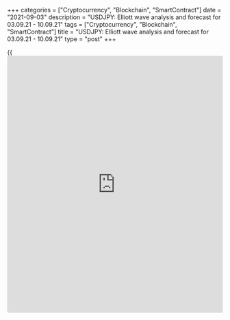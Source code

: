 +++
categories = ["Cryptocurrency", "Blockchain", "SmartContract"]
date = "2021-09-03"
description = "USDJPY: Elliott wave analysis and forecast for 03.09.21 - 10.09.21"
tags = ["Cryptocurrency", "Blockchain", "SmartContract"]
title = "USDJPY: Elliott wave analysis and forecast for 03.09.21 - 10.09.21"
type = "post"
+++

{{<iframe id="large-banner" src="https://www.bounty.group/#slide=15.0" width="100%" height="600" scrolling="no" style="border: 0px solid rgb(216, 221, 230); border-radius: 3px;">}}

2021-09-03

2021-09-03

USDJPY: Elliott wave analysis and forecast for 03.09.21 – 10.09.21Alex
Geuta

 **Main scenario:** consider long positions from corrections above the
level of 109.08 with a target of 113.50 – 115.00.

 **Alternative scenario:** breakout and consolidation below the level of
109.08 will allow the pair to continue declining to the levels of 107.16
– 106.07.

 **Analysis:** Daily chart: apparently, a descending correction of
larger degree finished forming as wave B, and wave С started developing,
with the first wave (1) of С forming inside.

The third wave of smaller degree 3 of (1) continues developing on the H4
chart, with wave i of 3 formed and a downside correction completed as
wave ii of 3 inside. Apparently, the third wave iii of 3 is developing
on the H1 chart, with wave (iii) of iii forming inside, supposedly. If
the presumption is correct, the pair will continue to rise to the levels
of 113.50 – 115.00. The level of 109.08 is critical in this scenario as
a breakout will enable the pair to continue declining to the levels of
107.16 – 106.07.

* * *

* * *

## Price chart of USDJPY in real time mode

The content of this article reflects the author’s opinion and does not
necessarily reflect the official position of LiteForex. The material
published on this page is provided for informational purposes only and
should not be considered as the provision of investment advice for the
purposes of Directive 2004/39/EC.

Rate this article:

{{value}}

( {{count}} {{title}} )